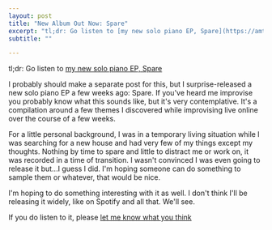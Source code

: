 ```yaml
--- 
layout: post
title: "New Album Out Now: Spare"
excerpt: "tl;dr: Go listen to [my new solo piano EP, Spare](https://amtunlimited.bandcamp.com/album/spare)"
subtitle: ""

---
```


tl;dr: Go listen to [my new solo piano EP, Spare](https://amtunlimited.bandcamp.com/album/spare)

I probably should make a separate post for this, but I surprise-released a new solo piano EP a few weeks ago: Spare. If you've heard me improvise you probably know what this sounds like, but it's very contemplative. It's a compilation around a few themes I discovered while improvising live online over the course of a few weeks. 

For a little personal background, I was in a temporary living situation while I was searching for a new house and had very few of my things except my thoughts. Nothing by time to spare and little to distract me or work on, it was recorded in a time of transition. I wasn't convinced I was even going to release it but...I guess I did. I'm hoping someone can do something to sample them or whatever, that would be nice.

I'm hoping to do something interesting with it as well. I don't think I'll be releasing it widely, like on Spotify and all that. We'll see.

If you do listen to it, please [let me know what you think](mailto:aaron.tagliaboschi@gmail.com)
